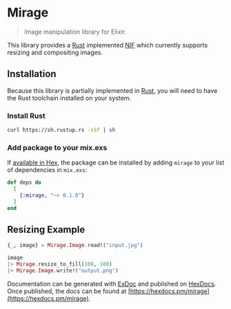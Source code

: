 # Mirage

> Image manipulation library for Elixir.

This library provides a [Rust] implemented [NIF] which currently supports
resizing and compositing images.

## Installation

Because this library is partially implemented in [Rust], you will need to have
the Rust toolchain installed on your system.

### Install Rust

```bash
curl https://sh.rustup.rs -sSf | sh
```

### Add package to your mix.exs

If [available in Hex](https://hex.pm/docs/publish), the package can be installed
by adding `mirage` to your list of dependencies in `mix.exs`:

```elixir
def deps do
  [
    {:mirage, "~> 0.1.0"}
  ]
end
```

## Resizing Example

```ex
{_, image} = Mirage.Image.read!("input.jpg")

image
|> Mirage.resize_to_fill(100, 100)
|> Mirage.Image.write!("output.png")
```

Documentation can be generated with [ExDoc](https://github.com/elixir-lang/ex_doc)
and published on [HexDocs](https://hexdocs.pm). Once published, the docs can
be found at [https://hexdocs.pm/mirage](https://hexdocs.pm/mirage).

[rust]: https://www.rust-lang.org/
[nif]: http://erlang.org/doc/man/erl_nif.html
